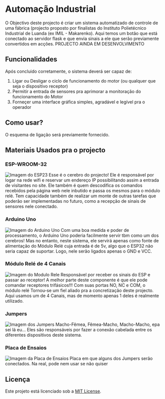 # Automação Industrial

O Objectivo deste projecto é criar um sistema automatizado de controle de uma fábrica (projecto proposto por finalistas do Instituto Polietécnico Industrial de Luanda (ex IMIL - Makarenko). Aqui temos um botão que está conectado ao servidor flask e que envia sinais a ele que serão previamente convertidos em acções. PROJECTO AINDA EM DESENVOLVIMENTO

## Funcionalidades
Após concluido corretamente, o sistema deverá ser capaz de:
1. Ligar ou Desligar o ciclo de funcionamento do motor (ou qualquer que seja o dispositivo receptor)
2. Permitir a entrada de sensores pra aprimorar a monitoração do funcionamento do Motor
3. Forneçer uma interface gráfica simples, agradável e legível pra o operador

## Como usar?
O esquema de ligação será previamente fornecido.

## Materiais Usados pra o projecto
### ESP-WROOM-32
![Imagem do ESP23](https://github.com/EdAnder32/Automacao_Industrial/blob/main/templates/20240407_113257.jpg)
Esse é o cerebro do projecto! Ele é responsável por logar na rede wifi e reservar um endereço IP possibilitando assim a entrada de visitantes no site. Ele também é quem descodifica os comandos recebidos pela página web nele inbutido e passa os mesmos para o módulo relé. Tem capacidade também de realizar um monte de outras tarefas que poderão ser implementadas no futuro, como a recepção de sinais de sensores nele conectado.
### Arduino Uno
![Imagem do Arduino Uno](https://github.com/EdAnder32/Automacao_Industrial/blob/main/templates/20240407_113240.jpg)
Com uma boa medida e poder de processamento, o Arduino Uno poderia facilmente servir tbm como um dos cerebros! Mas no entanto, neste sistema, ele servirá apenas como fonte de alimentação do Módulo Relé cuja entrada é de 5v, algo que o ESP32 não seria capaz de suportar. Logo, nele serão ligados apenas o GND e VCC.
### Módulo Relé de 4 Canais
![Imagem do Modulo Rele](https://github.com/EdAnder32/Automacao_Industrial/blob/main/templates/20240407_113322.jpg)
Responsável por receber os sinais do ESP e passar ao receptor! A melhor parte deste componente é que ele pode comandar receptores trifásicos!!! Com suas portas NO, NC e COM, o módulo relé Tornou-se um fiel aliado pra a concretização deste projecto. Aqui usamos um de 4 Canais, mas de momento apenas 1 deles é realmente utilizado.
### Jumpers
![Imagem dos Jumpers](https://github.com/EdAnder32/Automacao_Industrial/blob/main/templates/20240407_113336.jpg)
Macho-Fêmea, Fêmea-Macho, Macho-Macho, epa sei lá eu... Eles são responsáveis por fazer a conexão cabelada entre os diferentes dispositivos deste sistema.
### Placa de Ensaios
![Imagem da Placa de Ensaios](https://github.com/EdAnder32/Automacao_Industrial/blob/main/templates/20240407_113309.jpg)
Placa em que alguns dos Jumpers serão conectados. Na real, pode nem usar se não quiser

## Licença
Este projeto está licenciado sob a [MIT License](LICENSE).
